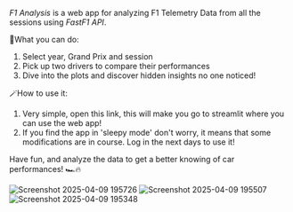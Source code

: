 *F1 Analysis* is a web app for analyzing F1 Telemetry Data from all the sessions using *FastF1 API*.

🎯What you can do:
1. Select year, Grand Prix and session
2. Pick up two drivers to compare their performances
3. Dive into the plots and discover hidden insights no one noticed!

🪄How to use it:
1. Very simple, open this link, this will make you go to streamlit where you can use the web app!
2. If you find the app in 'sleepy mode' don't worry, it means that some modifications are in course. Log in the next days to use it!

Have fun, and analyze the data to get a better knowing of car performances! 🏎️🔥

![Screenshot 2025-04-09 195726](https://github.com/user-attachments/assets/09107821-9ad5-4f34-948b-98ed95cfd428)
![Screenshot 2025-04-09 195507](https://github.com/user-attachments/assets/d5252dd3-fb88-4614-893d-1d44a0a803d4)
![Screenshot 2025-04-09 195348](https://github.com/user-attachments/assets/ec1ed0cd-fde8-4eb1-823a-b616a3935c2c)
